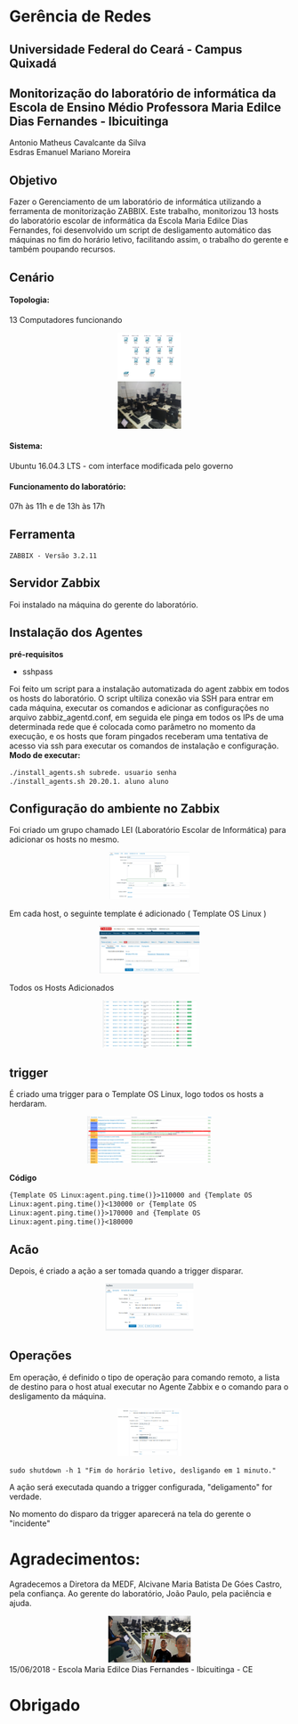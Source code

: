 # Gerência de Redes
## Universidade Federal do Ceará - Campus Quixadá

## Monitorização do laboratório de informática da Escola de Ensino Médio Professora Maria Edilce Dias Fernandes - Ibicuitinga


Antonio Matheus Cavalcante da Silva <br>
Esdras Emanuel Mariano Moreira

## Objetivo
Fazer o Gerenciamento de um laboratório de informática utilizando a ferramenta de monitorização ZABBIX. Este trabalho, monitorizou 13 hosts do laboratório escolar de informática da Escola Maria Edilce Dias Fernandes, foi desenvolvido um script de desligamento automático das máquinas no fim do horário letivo, facilitando assim, o trabalho do gerente e também poupando recursos.

## Cenário

#### Topologia:
13 Computadores funcionando

<div align="center"><img src="img/Topologia.png" alt="" style="width:80; height:85px;"/></div>
<div align="center"><img src="img/IMG_20180615_142344.jpg" alt="" style="width:80; height:85px;"/></div>

#### Sistema:
Ubuntu 16.04.3 LTS - com interface modificada pelo governo

#### Funcionamento do laboratório: 
07h às 11h e de 13h às 17h

## Ferramenta
```
ZABBIX - Versão 3.2.11
```
## Servidor Zabbix

Foi instalado na máquina do gerente do laboratório.

## Instalação dos Agentes
**pré-requisitos**
- sshpass

Foi feito um script para a instalação automatizada do agent zabbix em todos os hosts do laboratório. O script ultiliza conexão via SSH para entrar em cada máquina, executar os comandos e adicionar as configurações no arquivo zabbiz_agentd.conf, em seguida ele pinga em todos os IPs de uma determinada rede que é colocada como parâmetro no momento da execução, e os hosts que foram pingados receberam uma tentativa de acesso via ssh para executar os comandos de instalação e configuração. <br>
**Modo de executar:**
```
./install_agents.sh subrede. usuario senha
./install_agents.sh 20.20.1. aluno aluno
```

## Configuração do ambiente no Zabbix

Foi criado um grupo chamado LEI (Laboratório Escolar de Informática) para adicionar os hosts no mesmo.
<div align="center"><img src="img/gerencia06.png" alt="" style="width:80; height:85px;"/></div>

Em cada host, o seguinte template é adicionado ( Template OS Linux )
<div align="center"><img src="img/gerencia07.png" alt="" style="width:80; height:85px;"/></div>

Todos os Hosts Adicionados 
<div align="center"><img src="img/gerencia08.png" alt="" style="width:80; height:85px;"/></div>

## trigger
É criado uma trigger para o Template OS Linux, logo todos os hosts a herdaram.
<div align="center"><img src="img/gerencia09.png" alt="" style="width:80; height:85px;"/></div>

**Código**
```
{Template OS Linux:agent.ping.time()}>110000 and {Template OS Linux:agent.ping.time()}<130000 or {Template OS Linux:agent.ping.time()}>170000 and {Template OS Linux:agent.ping.time()}<180000
```
## Acão
Depois, é criado a ação a ser tomada quando a trigger disparar.
<div align="center"><img src="img/gerencia04.png" alt="" style="width:80; height:85px;"/></div>

## Operações
Em operação, é definido o tipo de operação para comando remoto, a lista de destino para o host atual executar no Agente Zabbix e o comando para o desligamento da máquina.
<div align="center"><img src="img/gerencia05.png" alt="" style="width:80; height:85px;"/></div>

```
sudo shutdown -h 1 "Fim do horário letivo, desligando em 1 minuto."
```
 A ação será executada quando a trigger configurada, "deligamento" for verdade.
 
 No momento do disparo da trigger aparecerá na tela do gerente o "incidente" 
 
 
 # Agradecimentos:
 
Agradecemos a Diretora da MEDF, Alcivane Maria Batista De Góes Castro, pela confiança.
Ao gerente do laboratório, João Paulo, pela paciência e ajuda.
 <div align="center"><img src="img/final.png" alt="" style="width:80; height:85px;"/></div>
 15/06/2018 - Escola Maria Edilce Dias Fernandes - Ibicuitinga - CE
 
 # Obrigado
 

 
